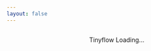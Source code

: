 ```yaml
---
layout: false
---
```


<div style="display: flex;width:100%; justify-content: center;align-items: center">

Tinyflow Loading...

</div>
